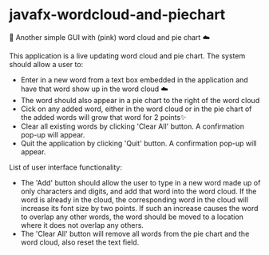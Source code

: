 # javafx-wordcloud-and-piechart
🌺 Another simple GUI with (pink) word cloud and pie chart ☁️

This application is a live updating word cloud and pie chart. The system should allow a user to:
- Enter in a new word from a text box embedded in the application and have that word show up in the word cloud ☁️
- The word should also appear in a pie chart to the right of the word cloud
- Cick on any added word, either in the word cloud or in the pie chart of the added words will grow that word for 2 points✨
- Clear all existing words by clicking 'Clear All' button. A confirmation pop-up will appear.
- Quit the  application by clicking 'Quit' button. A confirmation pop-up will appear.

List of user interface functionality:
- The 'Add' button should allow the user to type in a new word made up of only characters and digits, and add that word into the word cloud. If the word is already in the cloud, the corresponding word in the cloud will increase its font size by two points. If such an increase causes the word to overlap any other words, the word should be moved to a location where it does not overlap any others.
- The 'Clear All' button will remove all words from the pie chart and the word cloud, also reset the text field.
